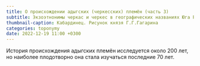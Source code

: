 ```yaml
---
title: О происхождении адыгских (черкесских) племён (часть 3)
subtitle: Экзоэтнонимы черкас и черкес в географических названиях Юга России © В.Н. Ковешников
thumbnail-caption: Кабардинец. Рисунок князя Г.Г.Гагарина
categories: toponymy
date: 2022-12-19 11:00 +0300
---
```

История происхождения адыгских племён исследуется около 200 лет, но наиболее плодотворно она стала изучаться последние 70 лет.